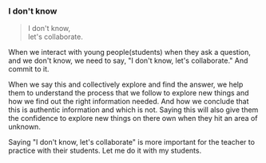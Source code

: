 ### I don't know

> I don't know,  
> let's collaborate.  
  
When we interact with young people(students) when they ask a question, and we don't know, we need to say, "I don't know, let's collaborate." And commit to it.  
  
When we say this and collectively explore and find the answer, we help them to understand the process that we follow to explore new things and how we find out the right information needed. And how we conclude that this is authentic information and which is not. Saying this will also give them the confidence to explore new things on there own when they hit an area of unknown.  

Saying "I don't know, let's collaborate" is more important for the teacher to practice with their students. Let me do it with my students.  
  